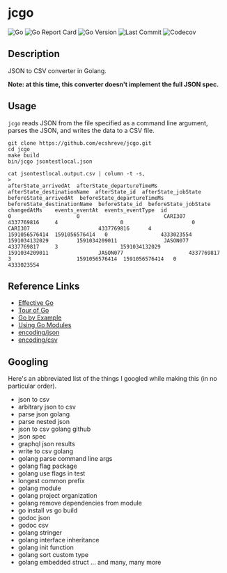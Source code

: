 # jcgo

![Go](https://github.com/ecshreve/jcgo/workflows/Go/badge.svg?branch=master)
![Go Report Card](https://goreportcard.com/badge/github.com/ecshreve/jcgo)
![Go Version](https://img.shields.io/github/go-mod/go-version/ecshreve/jcgo)
![Last Commit](https://img.shields.io/github/last-commit/ecshreve/jcgo)
![Codecov](https://img.shields.io/codecov/c/github/ecshreve/jcgo)

## Description

JSON to CSV converter in Golang.

**Note: at this time, this converter doesn't implement the full JSON spec.**

## Usage

`jcgo` reads JSON from the file specified as a command line argument, parses the JSON, and writes the data to a CSV file.

```{bash}
git clone https://github.com/ecshreve/jcgo.git
cd jcgo
make build
bin/jcgo jsontestlocal.json
```

```{bash}
cat jsontestlocal.output.csv | column -t -s,
>
afterState_arrivedAt  afterState_departureTimeMs  afterState_destinationName  afterState_id  afterState_jobState  beforeState_arrivedAt  beforeState_departureTimeMs  beforeState_destinationName  beforeState_id  beforeState_jobState  changedAtMs    events_eventAt  events_eventType  id
0                     0                           CARI307                     4337769816     4                    0                      0                            CARI307                      4337769816      4                     1591056576414  1591056576414   0                 4333023554
1591034132029         1591034209011               JASON077                    4337769817     3                    1591034132029          1591034209011                JASON077                     4337769817      3                     1591056576414  1591056576414   0                 4333023554
```

## Reference Links

- [Effective Go](https://golang.org/doc/effective_go.html)
- [Tour of Go](https://tour.golang.org/list)
- [Go by Example](https://gobyexample.com/)
- [Using Go Modules](https://blog.golang.org/using-go-modules)
- [encoding/json](https://golang.org/pkg/encoding/json/)
- [encoding/csv](https://golang.org/pkg/encoding/csv/)

## Googling

Here's an abbreviated list of the things I googled while making this (in no particular order).

- json to csv
- arbitrary json to csv
- parse json golang
- parse nested json
- json to csv golang github
- json spec
- graphql json results
- write to csv golang
- golang parse command line args
- golang flag package
- golang use flags in test
- longest common prefix
- golang module
- golang project organization
- golang remove dependencies from module
- go install vs go build
- godoc json
- godoc csv
- golang stringer
- golang interface inheritance
- golang init function
- golang sort custom type
- golang embedded struct
  ...
  and many, many more
